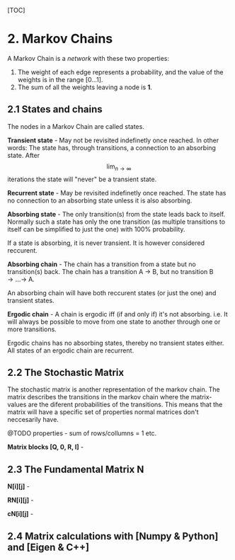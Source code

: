 [TOC]

# 2. Markov Chains

A Markov Chain is a *network* with these two properties:

1. The weight of each edge represents a probability, and the value of the weights is in the range [0…1].
2. The sum of all the weights leaving a node is **1**.

## 2.1 States and chains

The nodes in a Markov Chain are called states.

**Transient state** - May not be revisited indefinetly once reached. In other words: The state has, through transitions, a connection to an absorbing state. After $$\lim_{n\to\infty}$$  iterations the state will "never" be a transient state.

**Recurrent state** - May be revisited indefinetly once reached. The state has no connection to an absorbing state unless it is also absorbing.

**Absorbing state** - The only transition(s) from the state leads back to itself. Normally such a state has only the one transition (as multiple transitions to itself can be simplified to just the one) with $100\%$ probability.

If a state is absorbing, it is never transient. It is however considered reccurent.

**Absorbing chain** - The chain has a transition from a state but no transition(s) back. The chain has a transition A $\rightarrow$ B, but no transition B $\rightarrow \dots \rightarrow$ A. 

An absorbing chain will have both reccurent states (or just the one) and transient states.

**Ergodic chain** - A chain is ergodic iff (if and only if) it's not absorbing. i.e. It will always be possible to move from one state to another through one or more transitions.

Ergodic chains has no absorbing states, thereby no transient states either. All states of an ergodic chain are recurrent.

## 2.2 The Stochastic Matrix

The stochastic matrix is another representation of the markov chain. The matrix describes the transitions in the markov chain where the matrix-values are the diferent probabilities of the transitions. This means that the matrix will have a specific set of properties normal matrices don't neccesarily have.

 @TODO properties - sum of rows/collumns = 1 etc.

**Matrix blocks [Q, 0, R, I]** - 

## 2.3 The Fundamental Matrix N

**N\[i][j]** - 

**RN\[i][j]** -

**cN\[i][j]** -

## 2.4 Matrix calculations with [Numpy & Python] and [Eigen & C++]